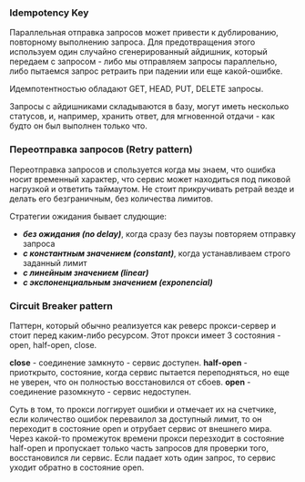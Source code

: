 ### Idempotency Key

Параллельная отправка запросов может привести к дублированию, повторному выполнению запроса. Для предотвращения этого используем один случайно сгенерированный айдишник, который передаем с запросом - либо мы отправляем запросы параллельно, либо пытаемся запрос ретраить при падении или еще какой-ошибке.

Идемпотентностью обладают GET, HEAD, PUT, DELETE запросы.

Запросы с айдишниками складываются в базу, могут иметь несколько статусов, и, например, хранить ответ, для мгновенной отдачи - как будто он был выполнен только что.

### Переотправка запросов (Retry pattern)

Переотправка запросов и спользуется когда мы знаем, что ошибка носит временный характер, что сервис может находиться под пиковой нагрузкой и ответить таймаутом. Не стоит прикручивать ретрай везде и делать его безграничным, без количества лимитов.

Стратегии ожидания бывает слудющие:

-   **_без ожидания (no delay)_**, когда сразу без паузы повторяем отправку запроса
-   **_с константным значением (constant)_**, когда устанавливаем строго заданный лимит
-   **_с линейным значением (linear)_**
-   **_с экспоненциальным значением (exponencial)_**

### Circuit Breaker pattern

Паттерн, который обычно реализуется как реверс прокси-сервер и стоит перед каким-либо ресурсом. Этот прокси имеет 3 состояния - open, half-open, close.

**close** - соединение замкнуто - сервис доступен.
**half-open** - приоткрыто, состояние, когда сервис пытается переподняться, но еще не уверен, что он полностью восстановился от сбоев.
**open** - соединение разомкнуто - сервис недоступен.

Суть в том, то прокси логгирует ошибки и отмечает их на счетчике, если количество ошибок переваилол за доступный лимит, то он переходит в состояние open и отрубает сервис от внешнего мира. Через какой-то промежуток времени прокси перезходит в состояние half-open и пропускает только часть запросов для проверки того, восстановился ли сервис. Если падает хоть один запрос, то сервис уходит обратно в состояние open.
